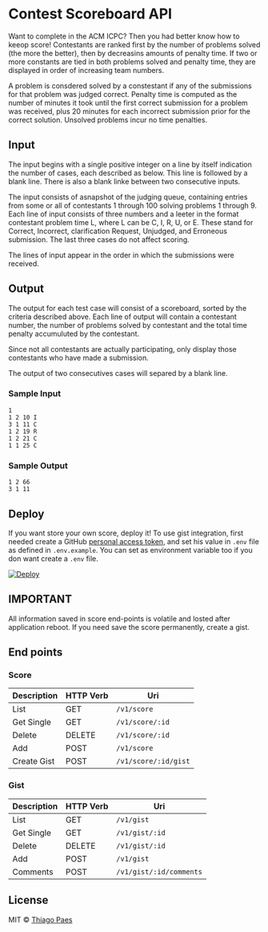 # Contest Scoreboard API

Want to complete in the ACM ICPC? Then you had better know how to keeop score!
Contestants are ranked first by the number of problems solved (the more the better),
then by decreasins amounts of penalty time. If two or more constants are tied in
both problems solved and penalty time, they are displayed in order of increasing team
numbers.

A problem is consdered solved by a constestant if any of the submissions for that
problem was judged correct. Penalty time is computed as the number of minutes it
took until the first correct submission for a problem was received, plus 20 minutes for
each incorrect submission prior for the correct solution. Unsolved problems incur no
time penalties.

## Input

The input begins with a single positive integer on a line by itself indication the number
of cases, each described as below. This line is followed by a blank line. There is also a
blank linke between two consecutive inputs.

The input consists of asnapshot of the judging queue, containing entries from some
or all of contestants 1 through 100 solving problems 1 through 9. Each line of input
consists of three numbers and a leeter in the format contestant problem time L, where
L can be C, I, R, U, or E. These stand for Correct, Incorrect, clarification Request,
Unjudged, and Erroneous submission. The last three cases do not affect scoring.

The lines of input appear in the order in which the submissions were received.

## Output

The output for each test case will consist of a scoreboard, sorted by the criteria described
above. Each line of output will contain a contestant number, the number of problems
solved by contestant and the total time penalty accumuluted by the contestant.

Since not all contestants are actually participating, only display those contestants who
have made a submission.

The output of two consecutives cases will separed by a blank line.

### Sample Input

```console
1
1 2 10 I
3 1 11 C
1 2 19 R
1 2 21 C
1 1 25 C
```

### Sample Output

```console
1 2 66
3 1 11
```

## Deploy

If you want store your own score, deploy it!
To use gist integration, first needed create a GitHub [personal access token](https://github.com/settings/tokens/new), and set his value in
`.env` file as defined in `.env.example`. 
You can set as environment variable too if you don want create a `.env` file.

[![Deploy](https://www.herokucdn.com/deploy/button.svg)](https://heroku.com/deploy?template=https://github.com/mrprompt/scoreboard/tree/master)

## IMPORTANT

All information saved in score end-points is volatile and losted after application reboot. 
If you need save the score permanently, create a gist.

## End points

### Score

| Description | HTTP Verb | Uri                   |
| ----------- | --------- | --------------------- |
| List        | GET       | `/v1/score`           |
| Get Single  | GET       | `/v1/score/:id`       |
| Delete      | DELETE    | `/v1/score/:id`       |
| Add         | POST      | `/v1/score`           |
| Create Gist | POST      | `/v1/score/:id/gist`  |

### Gist

| Description | HTTP Verb | Uri                     |
| ----------- | --------- | ----------------------- |
| List        | GET       | `/v1/gist`              |
| Get Single  | GET       | `/v1/gist/:id`          |
| Delete      | DELETE    | `/v1/gist/:id`          |
| Add         | POST      | `/v1/gist`              |
| Comments    | POST      | `/v1/gist/:id/comments` |

## License

MIT © [Thiago Paes]()
